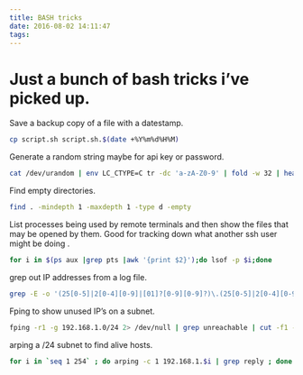 ```yaml
---
title: BASH tricks
date: 2016-08-02 14:11:47
tags:
---
```


# Just a bunch of bash tricks i’ve picked up.

Save a backup copy of a file with a datestamp.

``` bash
cp script.sh script.sh.$(date +%Y%m%d%H%M)
```

Generate a random string maybe for api key or password.

``` bash
cat /dev/urandom | env LC_CTYPE=C tr -dc 'a-zA-Z0-9' | fold -w 32 | head -n 1
```

Find empty directories.

``` bash
find . -mindepth 1 -maxdepth 1 -type d -empty
```

List processes being used by remote terminals and then show the files that may be opened by them. Good for tracking down what another ssh user might be doing .

``` bash
for i in $(ps aux |grep pts |awk '{print $2}');do lsof -p $i;done
```

grep out IP addresses from a log file.

``` bash
grep -E -o '(25[0-5]|2[0-4][0-9]|[01]?[0-9][0-9]?)\.(25[0-5]|2[0-4][0-9]|[01]?[0-9][0-9]?)\.(25[0-5]|2[0-4][0-9]|[01]?[0-9][0-9]?)\.(25[0-5]|2[0-4][0-9]|[01]?[0-9][0-9]?)' access.log
```

Fping to show unused IP’s on a subnet.

``` bash
fping -r1 -g 192.168.1.0/24 2> /dev/null | grep unreachable | cut -f1 -d' '
```

arping a /24 subnet to find alive hosts.

``` bash
for i in `seq 1 254` ; do arping -c 1 192.168.1.$i | grep reply ; done
```

